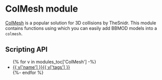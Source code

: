 # ColMesh module
[ColMesh](https://marketplace.yoyogames.com/assets/8130/colmesh) is a popular
solution for 3D collisions by TheSnidr. This module contains functions using
which you can easily add BBMOD models into a `colmesh`.

## Scripting API
<ul>
{% for v in modules_toc['ColMesh'] -%}
    <li><a href="{{ v['name'] }}.html">{{ v['name'] }}{{ v['tags'] }}</a></li>
{%- endfor %}
</ul>
